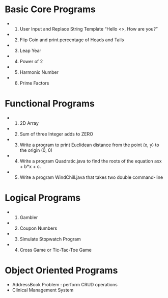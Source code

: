 # Basic Core Programs
* 1. User Input and Replace String Template “Hello <<UserName>>, How are you?” 
* 2. Flip Coin and print percentage of Heads and Tails
* 3. Leap Year
* 4. Power of 2
* 5. Harmonic Number
* 6. Prime Factors
  
# Functional Programs
* 1. 2D Array
* 2. Sum of three Integer adds to ZERO
* 3. Write a program  to print Euclidean distance from the point (x, y) to the origin (0, 0)
* 4. Write a program Quadratic.java to find the roots of the equation a*x*x + b*x + c.
* 5. Write a program WindChill.java that takes two double command-line
  
# Logical Programs
* 1. Gambler
* 2. Coupon Numbers
* 3. Simulate Stopwatch Program
* 4. Cross Game or Tic-Tac-Toe Game
  
# Object Oriented Programs
* AddressBook Problem : perform CRUD operations
* Clinical Management System
  

